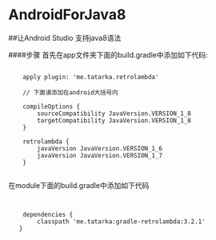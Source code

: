 # AndroidForJava8
##让Android Studio 支持java8语法

####步骤
 首先在app文件夹下面的build.gradle中添加如下代码:

<pre><code>
	apply plugin: 'me.tatarka.retrolambda'

	// 下面请添加在android大括号内
	
    compileOptions {
        sourceCompatibility JavaVersion.VERSION_1_8
        targetCompatibility JavaVersion.VERSION_1_8
    }

    retrolambda {
        javaVersion JavaVersion.VERSION_1_6
        javaVersion JavaVersion.VERSION_1_7
    }

</code></pre>


在module下面的build.gradle中添加如下代码

<pre><code>

    dependencies {
        classpath 'me.tatarka:gradle-retrolambda:3.2.1'
   }


</code></pre>



